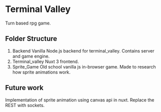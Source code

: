 # Terminal Valley

Turn based rpg game.

## Folder Structure

1. Backend
	Vanilla Node.js backend for terminal_valley. 
	Contains server and game engine.
2. Terminal_valley
    Nuxt 3 frontend.
3. Sprite_Game
    Old school vanilla js in-browser game. 
    Made to research how sprite animations work. 

## Future work
Implementation of sprite animation using canvas api in nuxt.
Replace the REST with sockets.

